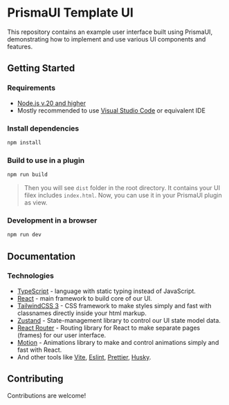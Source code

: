 # PrismaUI Template UI

This repository contains an example user interface built using PrismaUI, demonstrating how to implement and use various UI components and features.

## Getting Started

### Requirements
- [Node.js v.20 and higher](https://nodejs.org/)
- Mostly recommended to use [Visual Studio Code](https://code.visualstudio.com/) or equivalent IDE

### Install dependencies

```bash
npm install
```

### Build to use in a plugin

```bash
npm run build
```

> Then you will see `dist` folder in the root directory. It contains your UI filex includes `index.html`. Now, you can use it in your PrismaUI plugin as view.

### Development in a browser

```bash
npm run dev
```

## Documentation

### Technologies
- [TypeScript](https://www.typescriptlang.org/) - language with static typing instead of JavaScript.
- [React](https://react.dev/) - main framework to build core of our UI.
- [TailwindCSS 3](https://v3.tailwindcss.com/) - CSS framework to make styles simply and fast with classnames directly inside your html markup.
- [Zustand](https://zustand-demo.pmnd.rs/) - State-management library to control our UI state model data.
- [React Router](https://reactrouter.com/) - Routing library for React to make separate pages (frames) for our user interface.
- [Motion](https://motion.dev/) - Animations library to make and control animations simply and fast with React.
- And other tools like [Vite](https://vite.dev/), [Eslint](https://eslint.org/), [Prettier](https://prettier.io/), [Husky](https://typicode.github.io/husky/).

## Contributing

Contributions are welcome!
